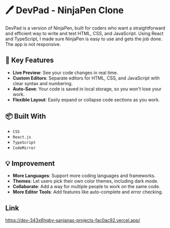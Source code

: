 # 🖊️ DevPad - NinjaPen Clone

DevPad is a version of NinjaPen, built for coders who want a straightforward and efficient way to write and test HTML, CSS, and JavaScript. Using React and TypeScript, I made sure NinjaPen is easy to use and gets the job done. The app is not responsive. 

## 🚀 Key Features

- **Live Preview**: See your code changes in real time.
- **Custom Editors**: Separate editors for HTML, CSS, and JavaScript with clear syntax and numbering.
- **Auto-Save**: Your code is saved in local storage, so you won't lose your work.
- **Flexible Layout**: Easily expand or collapse code sections as you work.

## 📦 Built With

- `CSS`
- `React.js`
- `TypeScript`
- `CodeMirror`

## 💡 Improvement

- **More Languages**: Support more coding languages and frameworks.
- **Themes**: Let users pick their own color themes, including dark mode.
- **Collaborate**: Add a way for multiple people to work on the same code.
- **More Editor Tools**: Add features like auto-complete and error checking.


## Link
https://dev-343x6hqby-sanjanas-projects-fac0ac92.vercel.app/
